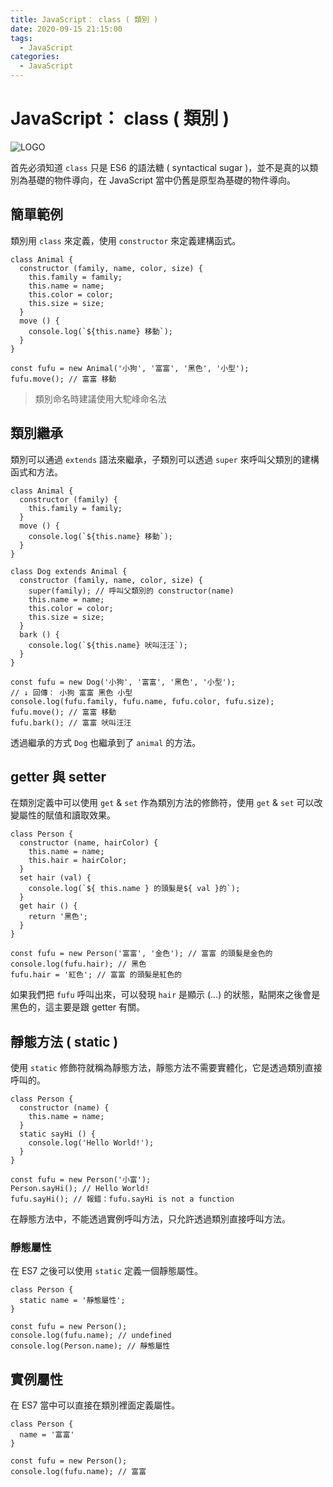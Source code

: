 ```yaml
---
title: JavaScript： class ( 類別 )
date: 2020-09-15 21:15:00
tags:
  - JavaScript
categories: 
  - JavaScript
---
```


# JavaScript： class ( 類別 )

![LOGO](https://i.imgur.com/xITKDpQ.png)

首先必須知道 `class` 只是 ES6 的語法糖 ( syntactical sugar )，並不是真的以類別為基礎的物件導向，在 JavaScript 當中仍舊是原型為基礎的物件導向。

## 簡單範例

類別用 `class` 來定義，使用 `constructor` 來定義建構函式。

```
class Animal {
  constructor (family, name, color, size) {
    this.family = family;
    this.name = name;
    this.color = color;
    this.size = size;
  }
  move () {
    console.log(`${this.name} 移動`);
  }
}

const fufu = new Animal('小狗', '富富', '黑色', '小型');
fufu.move(); // 富富 移動
```

> 類別命名時建議使用大駝峰命名法

<!--more-->

## 類別繼承

類別可以通過 `extends` 語法來繼承，子類別可以透過 `super` 來呼叫父類別的建構函式和方法。

```
class Animal {
  constructor (family) {
    this.family = family;
  }
  move () {
    console.log(`${this.name} 移動`);
  }
}

class Dog extends Animal {
  constructor (family, name, color, size) {
    super(family); // 呼叫父類別的 constructor(name)
    this.name = name;
    this.color = color;
    this.size = size;
  }
  bark () {
    console.log(`${this.name} 吠叫汪汪`);
  }
}

const fufu = new Dog('小狗', '富富', '黑色', '小型');
// ↓ 回傳： 小狗 富富 黑色 小型
console.log(fufu.family, fufu.name, fufu.color, fufu.size);
fufu.move(); // 富富 移動
fufu.bark(); // 富富 吠叫汪汪
```

透過繼承的方式 `Dog` 也繼承到了 `animal` 的方法。

## getter 與 setter

在類別定義中可以使用 `get` & `set` 作為類別方法的修飾符，使用 `get` & `set` 可以改變屬性的賦值和讀取效果。

```
class Person {
  constructor (name, hairColor) {
    this.name = name;
    this.hair = hairColor;
  }
  set hair (val) {
    console.log(`${ this.name } 的頭髮是${ val }的`);
  }
  get hair () {
    return '黑色';
  }
}

const fufu = new Person('富富', '金色'); // 富富 的頭髮是金色的
console.log(fufu.hair); // 黑色
fufu.hair = '紅色'; // 富富 的頭髮是紅色的
```

如果我們把 `fufu` 呼叫出來，可以發現 `hair` 是顯示 (...) 的狀態，點開來之後會是黑色的，這主要是跟 getter 有關。

## 靜態方法 ( static )

使用 `static` 修飾符就稱為靜態方法，靜態方法不需要實體化，它是透過類別直接呼叫的。

```
class Person {
  constructor (name) {
    this.name = name;
  }
  static sayHi () {
    console.log('Hello World!');
  }
}

const fufu = new Person('小富');
Person.sayHi(); // Hello World!
fufu.sayHi(); // 報錯：fufu.sayHi is not a function
```

在靜態方法中，不能透過實例呼叫方法，只允許透過類別直接呼叫方法。

### 靜態屬性

在 ES7 之後可以使用 `static` 定義一個靜態屬性。

```
class Person {
  static name = '靜態屬性';
}

const fufu = new Person();
console.log(fufu.name); // undefined
console.log(Person.name); // 靜態屬性
```

## 實例屬性

在 ES7 當中可以直接在類別裡面定義屬性。

```
class Person {
  name = '富富'
}

const fufu = new Person();
console.log(fufu.name); // 富富
```